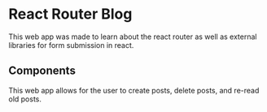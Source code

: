 # React Router Blog

This web app was made to learn about the react router as well as external libraries for form submission in react. 

## Components

This web app allows for the user to create posts, delete posts, and re-read old posts.
